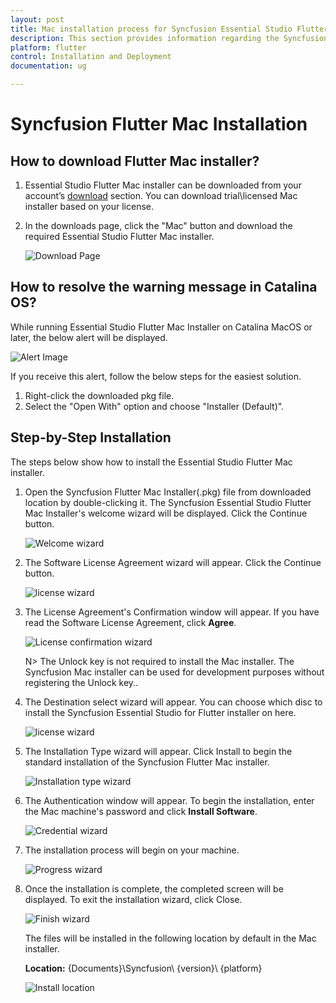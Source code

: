 ```yaml
---
layout: post
title: Mac installation process for Syncfusion Essential Studio Flutter
description: This section provides information regarding the Syncfusion Flutter Mac installer and steps for installing it
platform: flutter
control: Installation and Deployment
documentation: ug

---
```


# Syncfusion Flutter Mac Installation

## How to download Flutter Mac installer?

1. Essential Studio Flutter Mac installer can be downloaded from your account’s [download](https://help.syncfusion.com/common/essential-studio/download) section. You can download trial\licensed Mac installer based on your license.

2. In the downloads page, click the "Mac" button and download the required Essential Studio Flutter Mac installer.

   ![Download Page](Mac-Installer_images/Mac_Download.png)  


## How to resolve the warning message in Catalina OS? 

   While running Essential Studio Flutter Mac Installer on Catalina MacOS or later, the below alert will be displayed.

   ![Alert Image](Mac-Installer_images/Mac_Catalina_MacOS_Alert.png)  
     
   If you receive this alert, follow the below steps for the easiest solution.   

   1.	Right-click the downloaded pkg file.
   2.	Select the "Open With" option and choose "Installer (Default)".

## Step-by-Step Installation

The steps below show how to install the Essential Studio Flutter Mac installer. 

1. Open the Syncfusion Flutter Mac Installer(.pkg) file from downloaded location by double-clicking it. The Syncfusion Essential Studio Flutter Mac Installer's welcome wizard will be displayed. Click the Continue button.

   ![Welcome wizard](Mac-Installer_images/Mac_Installer1.png)
   

2. The Software License Agreement wizard will appear. Click the Continue button.

   ![license wizard](Mac-Installer_images/Mac_Installer2.png)   
   

3. The License Agreement's Confirmation window will appear. If you have read the Software License Agreement, click **Agree**.

   ![License confirmation wizard](Mac-Installer_images/Mac_Installer3.png)
   
   N> The Unlock key is not required to install the Mac installer. The Syncfusion Mac installer can be used for development purposes without registering the Unlock key..

4. The Destination select wizard will appear. You can choose which disc to install the Syncfusion Essential Studio for Flutter installer on here.

   ![license wizard](Mac-Installer_images/Mac_Installer11.png)

5. The Installation Type wizard will appear. Click Install to begin the standard installation of the Syncfusion Flutter Mac installer.

   ![Installation type wizard](Mac-Installer_images/Mac_Installer6.png)

6. The Authentication window will appear. To begin the installation, enter the Mac machine's password and click **Install Software**.

   ![Credential wizard](Mac-Installer_images/Mac_Installer7.png)

7. The installation process will begin on your machine. 
   
   ![Progress wizard](Mac-Installer_images/Mac_Installer8.png)
   
8. Once the installation is complete, the completed screen will be displayed. To exit the installation wizard, click Close. 

   ![Finish wizard](Mac-Installer_images/Mac_Installer9.png)
    
   The files will be installed in the following location by default in the Mac installer.

   **Location:** {Documents}\Syncfusion\ {version}\ {platform}
   
   ![Install location](Mac-Installer_images/Mac_Installer10.png)
   
   
